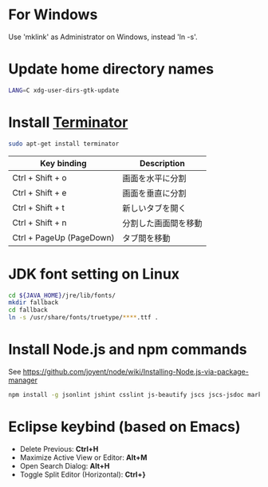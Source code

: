 # For Windows

Use 'mklink' as Administrator on Windows, instead 'ln -s'.

# Update home directory names

```sh
LANG=C xdg-user-dirs-gtk-update
```

# Install [Terminator](http://gnometerminator.blogspot.jp/)

```sh
sudo apt-get install terminator
```

| Key binding              | Description          |
| ------------------------ | -------------------- |
| Ctrl + Shift + o         | 画面を水平に分割     |
| Ctrl + Shift + e         | 画面を垂直に分割     |
| Ctrl + Shift + t         | 新しいタブを開く     |
| Ctrl + Shift + n         | 分割した画面間を移動 |
| Ctrl + PageUp (PageDown) | タブ間を移動         |

# JDK font setting on Linux

```sh
cd ${JAVA_HOME}/jre/lib/fonts/
mkdir fallback
cd fallback
ln -s /usr/share/fonts/truetype/****.ttf .
```

# Install Node.js and npm commands

See https://github.com/joyent/node/wiki/Installing-Node.js-via-package-manager

```sh
npm install -g jsonlint jshint csslint js-beautify jscs jscs-jsdoc marked editorconfig tern
```

# Eclipse keybind (based on Emacs)

- Delete Previous: __Ctrl+H__
- Maximize Active View or Editor: __Alt+M__
- Open Search Dialog: __Alt+H__
- Toggle Split Editor (Horizontal): __Ctrl+}__

